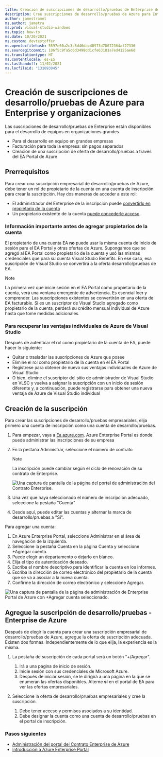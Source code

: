 ```yaml
---
title: Creación de suscripciones de desarrollo/pruebas de Enterprise de Azure
description: Cree suscripciones de desarrollo/pruebas de Azure para Enterprise y organizaciones para equipos y grandes organizaciones.
author: jamestramel
ms.author: jametra
ms.prod: visual-studio-windows
ms.topic: how-to
ms.date: 10/20/2021
ms.custom: devtestoffer
ms.openlocfilehash: 5897e60a2c3c5d46dac48973d78072364af27336
ms.sourcegitcommit: 106f5c9fa5c6d3498dd1cfe63181a7ed4125ae6d
ms.translationtype: HT
ms.contentlocale: es-ES
ms.lasthandoff: 11/02/2021
ms.locfileid: "131093045"
---
```

# <a name="creating-enterprise-and-organization-azure-devtest-subscriptions"></a>Creación de suscripciones de desarrollo/pruebas de Azure para Enterprise y organizaciones

Las suscripciones de desarrollo/pruebas de Enterprise están disponibles para el desarrollo de equipos en organizaciones grandes

- Para el desarrollo en equipo en grandes empresas  
- Facturación para toda la empresa: sin pagos separados  
- Creación de una suscripción de oferta de desarrollo/pruebas a través del EA Portal de Azure  

## <a name="prerequisites"></a>Prerrequisitos

Para crear una suscripción empresarial de desarrollo/pruebas de Azure, debe tener un rol de propietario de la cuenta en una cuenta de inscripción para crear la suscripción. Hay dos maneras de acceder a este rol:  

- El administrador del Enterprise de la inscripción puede [convertirlo en propietario de la cuenta](../../cost-management-billing/manage/grant-access-to-create-subscription.md)  
- Un propietario existente de la cuenta [puede concederle acceso](../../cost-management-billing/manage/grant-access-to-create-subscription.md).  

### <a name="important-information-before-you-add-account-owners"></a>Información importante antes de agregar propietarios de la cuenta

El propietario de una cuenta EA **no** puede usar la misma cuenta de inicio de sesión para el EA Portal y otras ofertas de Azure. Supongamos que se agregó al EA Portal como propietario de la cuenta y usó las mismas credenciales que para su cuenta Visual Studio Benefits. En ese caso, esa suscripción de Visual Studio se convertirá a la oferta desarrollo/pruebas de EA.  

> [!Note]  
> La primera vez que inicie sesión en el EA Portal como propietario de la cuenta, verá una ventana emergente de advertencia. Es esencial leer y comprender. Las suscripciones existentes se convertirán en una oferta de EA facturable. Si es un suscriptor de Visual Studio agregado como propietario de la cuenta, perderá su crédito mensual individual de Azure hasta que tome medidas adicionales.

### <a name="to-recover-your-individual-visual-studio-azure-benefits"></a>Para recuperar las ventajas individuales de Azure de Visual Studio  

Después de autenticar el rol como propietario de la cuenta de EA, puede hacer lo siguiente:  

- Quitar o trasladar las suscripciones de Azure que posee  
- Elimine el rol como propietario de la cuenta en el EA Portal  
- Regístrese para obtener de nuevo sus ventajas individuales de Azure de Visual Studio  
- O bien, elimine el suscriptor del sitio de administrador de Visual Studio en VLSC y vuelva a asignar la suscripción con un inicio de sesión diferente y, a continuación, puede registrarse para obtener una nueva ventaja de Azure de Visual Studio individual  

## <a name="create-your-subscription"></a>Creación de la suscripción

Para crear las suscripciones de desarrollo/pruebas empresariales, elija primero una cuenta de inscripción como una cuenta de desarrollo/pruebas.  

1. Para empezar, vaya a [Ea.azure.com](https://ea.azure.com). Azure Enterprise Portal es donde puede administrar las inscripciones de su empresa  
2. En la pestaña Administrar, seleccione el número de contrato  

    > [!Note]
    > La inscripción puede cambiar según el ciclo de renovación de su contrato de Enterprise.
    
    ![Una captura de pantalla de la página del portal de administración del Contrato Enterprise.](media/quickstart-create-enterprise-devtest-subscriptions/ea-manage-portal.png "Administre las inscripciones de su empresa desde Enterprise Portal de Azure.")
    
3. Una vez que haya seleccionado el número de inscripción adecuado, seleccione la pestaña "Cuenta"  
4. Desde aquí, puede editar las cuentas y alternar la marca de desarrollo/pruebas a "Sí".  

Para agregar una cuenta:  

1. En Azure Enterprise Portal, seleccione Administrar en el área de navegación de la izquierda.  
2. Seleccione la pestaña Cuenta en la página Cuenta y seleccione +Agregar cuenta.  
3. Puede elegir un departamento o dejarlo en blanco.
4. Elija el tipo de autenticación deseado.  
5. Escriba el nombre descriptivo para identificar la cuenta en los informes.  
6. Escriba la dirección de correo electrónico del propietario de la cuenta que se va a asociar a la nueva cuenta.  
7. Confirme la dirección de correo electrónico y seleccione Agregar.  

![Una captura de pantalla de la página de administración de Enterprise Portal de Azure con +Agregar cuenta seleccionado.](media/quickstart-create-enterprise-devtest-subscriptions/add-account.png "Haga clic en Agregar cuenta.")

## <a name="add-your-azure-enterprise-devtest-subscription"></a>Agregue la suscripción de desarrollo/pruebas - Enterprise de Azure

Después de elegir la cuenta para crear una suscripción empresarial de desarrollo/pruebas de Azure, agregue la oferta de suscripción adecuada. Existen dos formas. Independientemente de lo que elija, la experiencia es la misma.  

1. La pestaña de suscripción de cada portal será un botón "+/Agregar". 
    1. Irá a una página de inicio de sesión.
    1. Inicie sesión con sus credenciales de Microsoft Azure.
    1. Después de iniciar sesión, se le dirigirá a una página en la que se enumeran las ofertas disponibles. Alterne **sí** en el portal de EA para ver las ofertas empresariales.
    
1. Seleccione la oferta de desarrollo/pruebas empresariales y cree la suscripción.
    1. Debe tener acceso y permisos asociados a su identidad.
    1. Debe designar la cuenta como una cuenta de desarrollo/pruebas en el portal de inscripción.

### <a name="next-steps"></a>Pasos siguientes  

- [Administración del portal del Contrato Enterprise de Azure](../../cost-management-billing/manage/ea-portal-administration.md)
- [Introducción a Azure Enterprise Portal](../../cost-management-billing/manage/ea-portal-get-started.md)
